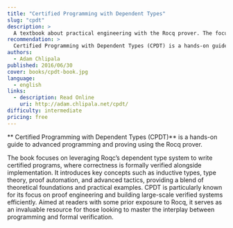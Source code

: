 ```yaml
---
title: "Certified Programming with Dependent Types"
slug: "cpdt"
description: >
  A textbook about practical engineering with the Rocq prover. The focus is on building programs with proofs of correctness, using dependent types and scripted proof automation.
recommendation: >
  Certified Programming with Dependent Types (CPDT) is a hands-on guide to advanced programming and proving using the Rocq prover. The book focuses on leveraging Roqc’s dependent type system to write certified programs, where correctness is formally verified alongside implementation. It introduces key concepts such as inductive types, type theory, proof automation, and advanced tactics, providing a blend of theoretical foundations and practical examples. CPDT is particularly known for its focus on proof engineering and building large-scale verified systems efficiently. Aimed at readers with some prior exposure to Rocq, it serves as an invaluable resource for those looking to master the interplay between programming and formal verification.
authors:
  - Adam Chlipala
published: 2016/06/30
cover: books/cpdt-book.jpg
language:
  - english
links:
  - description: Read Online
    uri: http://adam.chlipala.net/cpdt/
difficulty: intermediate
pricing: free
---
```


**  Certified Programming with Dependent Types (CPDT)** is a hands-on guide to advanced programming and proving using the Rocq prover.

The book focuses on leveraging Roqc’s dependent type system to write certified programs, where correctness is formally verified alongside implementation. It introduces key concepts such as inductive types, type theory, proof automation, and advanced tactics, providing a blend of theoretical foundations and practical examples. CPDT is particularly known for its focus on proof engineering and building large-scale verified systems efficiently. Aimed at readers with some prior exposure to Rocq, it serves as an invaluable resource for those looking to master the interplay between programming and formal verification.